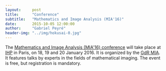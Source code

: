 ```yaml
---
layout:     post
title:      "Conference"
subtitle:   "Mathematics and Image Analysis (MIA'16)"
date:       2015-10-05 12:00:00
author:     "Gabriel Peyré"
header-img: "../img/hokusai-0.jpg"
---
```


The [Mathematics and Image Analysis (MIA'16) conference](https://fadili.users.greyc.fr/mia/events/fgmia-16/) will take place at [IHP](http://www.ihp.fr/) in Paris, on  18, 19 and 20 January 2016. It is organized by the [GdR MIA](https://fadili.users.greyc.fr/mia/). It features talks by experts in the fields of mathematical imaging. The event is free, but registration is mandatory.
